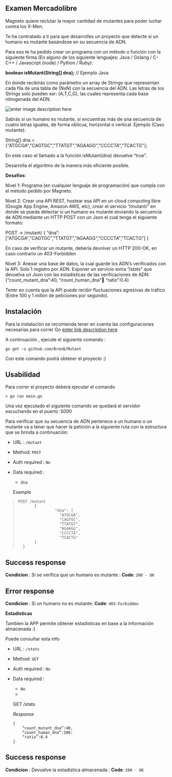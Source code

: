 ## **Examen Mercadolibre**

 
 
Magneto quiere reclutar la mayor cantidad de mutantes para poder luchar contra los X-Men. 
 
Te ha contratado a ti para que desarrolles un proyecto que detecte si un humano es mutante basándose en su secuencia de ADN. 
 
Para eso te ha pedido crear un programa con un método o función con la siguiente firma (En alguno de los siguiente lenguajes: Java / Golang / C-C++ / Javascript (node) / Python / Ruby): 
 
**boolean isMutant(String[] dna);**   // Ejemplo Java 
 
En donde recibirás como parámetro un array de Strings que representan cada fila de una tabla de (NxN) con la secuencia del ADN. Las letras de los Strings solo pueden ser: (A,T,C,G), las cuales representa cada base nitrogenada del ADN. 

 ![enter image description here](https://lh3.googleusercontent.com/6SjlRO8nnV3ULxnNT05ClzV8mOiq0ZXjEuhuUXu0CWEreIF4wTYycpA08VQGQa1ojzaFx1i1xsgp)

Sabrás si un humano es mutante, si encuentras ​más de una secuencia de cuatro letras iguales​, de forma oblicua, horizontal o vertical. 
 Ejemplo (Caso mutante): 
 
String[] dna = {"ATGCGA","CAGTGC","TTATGT","AGAAGG","CCCCTA","TCACTG"}; 
 
En este caso el llamado a la función isMutant(dna) devuelve “true”. 
 
Desarrolla el algoritmo de la manera más eficiente posible.

 **Desafíos**: 
 
Nivel 1: Programa (en cualquier lenguaje de programación) que cumpla con el método pedido por Magneto. 
 
Nivel 2: Crear una API REST, hostear esa API en un cloud computing libre (Google App Engine, Amazon AWS, etc), crear el servicio “/mutant/” en donde se pueda detectar si un humano es mutante enviando la secuencia de ADN mediante un HTTP POST con un Json el cual tenga el siguiente formato: 
 
POST → /mutant/ { “dna”:["ATGCGA","CAGTGC","TTATGT","AGAAGG","CCCCTA","TCACTG"] } 
 
En caso de verificar un mutante, debería devolver un HTTP 200-OK, en caso contrario un 403-Forbidden 
 
Nivel 3: Anexar una base de datos, la cual guarde los ADN’s verificados con la API.  Solo 1 registro por ADN.  Exponer un servicio extra “/stats” que devuelva un Json con las estadísticas de las verificaciones de ADN: {“count_mutant_dna”:40, “count_human_dna”:100: “ratio”:0.4} 
 

Tener en cuenta que la API puede recibir fluctuaciones agresivas de tráfico (Entre 100 y 1 millón de peticiones por segundo).

## Instalación 

Para la instalación se recomienda tener en cuenta las configuraciones necesarias para correr Go [enter link description here](https://golang.org/doc/install#install)

A continuación , ejecute el siguiente comando :

    go get -u github.com/BrenQ/Mutant

Con este comando podrá obtener el proyecto :) 

## Usabilidad

Para correr el proyecto deberá ejecutar el comando 

    > go run main.go

Una vez ejecutado el siguiente comando se quedará el servidor escuchando en el puerto :5000 

Para verificar que su secuencia de ADN pertenece a un humano o un mutante va a tener que hacer la petición a la siguiente ruta con la estructura que se brinda a continuación:


 - URL : `/mutant`
 - Method: `POST`
 - Auth required : `No`
 - Data required : 
     - `dna`

   Example
	  
>     POST /mutant
>            {
>             		  "dna": [
>             		    "ATGCGA",
>             		    "CAGTGC",
>             		    "TTATGT",
>             		    "AGAAGG",
>             		    "CCCCTA",
>             		    "TCACTG"
>            ]  
>       }
	

## Success response

**Condicion** : Si se verifica que un humano es mutante :
**Code**: `200 - OK`

## Error response

**Condicion** : Si un humano no es mutante:
**Code**: `403-Forbidden `

**Estadisticas**

Tambien la APP permite obtener estadísticas en base a la información almacenada :) 

Puede consultar esta info

- URL : `/stats`
 - Method: `GET`
 - Auth required : `No`
 - Data required : 
     - `No`
     -
    GET /stats
 
	*Response*
	
       {
           “count_mutant_dna”:40, 
           “count_human_dna”:100: 
           “ratio”:0.4
       } 

## Success response

**Condicion** : Devuelve la estadística almacenada :
**Code**: `200 - OK`

